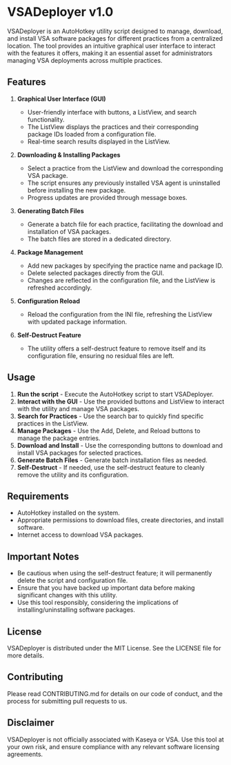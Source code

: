 # VSADeployer v1.0

VSADeployer is an AutoHotkey utility script designed to manage, download, and install VSA software packages for different practices from a centralized location. The tool provides an intuitive graphical user interface to interact with the features it offers, making it an essential asset for administrators managing VSA deployments across multiple practices.

## Features

1. **Graphical User Interface (GUI)**
    
    * User-friendly interface with buttons, a ListView, and search functionality.
    * The ListView displays the practices and their corresponding package IDs loaded from a configuration file.
    * Real-time search results displayed in the ListView.
2. **Downloading & Installing Packages**
    
    * Select a practice from the ListView and download the corresponding VSA package.
    * The script ensures any previously installed VSA agent is uninstalled before installing the new package.
    * Progress updates are provided through message boxes.
3. **Generating Batch Files**
    
    * Generate a batch file for each practice, facilitating the download and installation of VSA packages.
    * The batch files are stored in a dedicated directory.
4. **Package Management**
    
    * Add new packages by specifying the practice name and package ID.
    * Delete selected packages directly from the GUI.
    * Changes are reflected in the configuration file, and the ListView is refreshed accordingly.
5. **Configuration Reload**
    
    * Reload the configuration from the INI file, refreshing the ListView with updated package information.
6. **Self-Destruct Feature**
    
    * The utility offers a self-destruct feature to remove itself and its configuration file, ensuring no residual files are left.

## Usage

1. **Run the script** - Execute the AutoHotkey script to start VSADeployer.
2. **Interact with the GUI** - Use the provided buttons and ListView to interact with the utility and manage VSA packages.
3. **Search for Practices** - Use the search bar to quickly find specific practices in the ListView.
4. **Manage Packages** - Use the Add, Delete, and Reload buttons to manage the package entries.
5. **Download and Install** - Use the corresponding buttons to download and install VSA packages for selected practices.
6. **Generate Batch Files** - Generate batch installation files as needed.
7. **Self-Destruct** - If needed, use the self-destruct feature to cleanly remove the utility and its configuration.

## Requirements

* AutoHotkey installed on the system.
* Appropriate permissions to download files, create directories, and install software.
* Internet access to download VSA packages.

## Important Notes

* Be cautious when using the self-destruct feature; it will permanently delete the script and configuration file.
* Ensure that you have backed up important data before making significant changes with this utility.
* Use this tool responsibly, considering the implications of installing/uninstalling software packages.

## License

VSADeployer is distributed under the MIT License. See the LICENSE file for more details.

## Contributing

Please read CONTRIBUTING.md for details on our code of conduct, and the process for submitting pull requests to us.

## Disclaimer

VSADeployer is not officially associated with Kaseya or VSA. Use this tool at your own risk, and ensure compliance with any relevant software licensing agreements.
